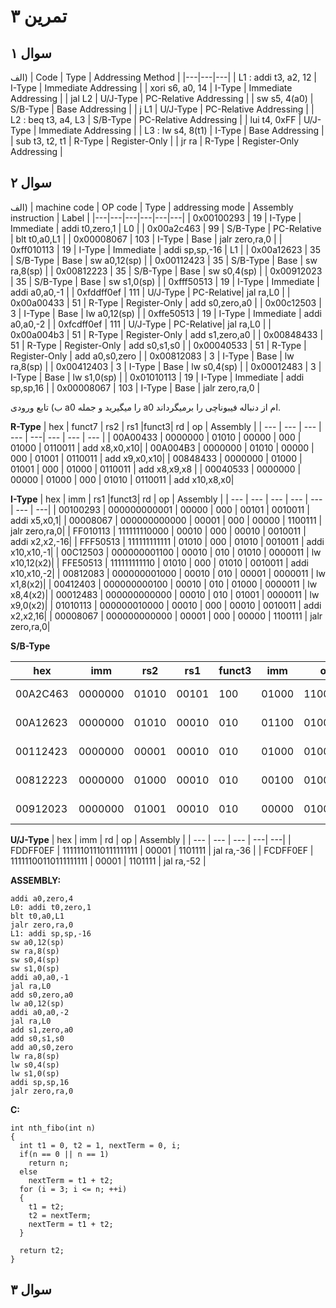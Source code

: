 
# تمرین ۳

## سوال ۱
الف)
| Code | Type | Addressing Method |
|---|---|---|
| L1 : addi t3, a2, 12 | I-Type | Immediate Addressing |
| xori s6, a0, 14 | I-Type | Immediate Addressing |
| jal L2 | U/J-Type | PC-Relative Addressing |
| sw s5, 4(a0) | S/B-Type | Base Addressing |
| j L1 | U/J-Type | PC-Relative Addressing |
| L2 : beq t3, a4, L3 | S/B-Type | PC-Relative Addressing |
| lui t4, 0xFF | U/J-Type | Immediate Addressing |
| L3 : lw s4, 8(t1) | I-Type | Base Addressing |
| sub t3, t2, t1 | R-Type | Register-Only |
| jr ra | R-Type | Register-Only Addressing |





## سوال ۲
الف)
| machine code | OP code | Type | addressing mode | Assembly instruction | Label |
|---|---|---|---|---|---|
| 0x00100293 | 19 | I-Type | Immediate     | addi t0,zero,1 | L0 |
| 0x00a2c463 | 99 | S/B-Type | PC-Relative | blt t0,a0,L1 |
| 0x00008067 | 103 | I-Type | Base         | jalr zero,ra,0 |
| 0xff010113 | 19 | I-Type | Immediate     | addi sp,sp,-16 | L1 |
| 0x00a12623 | 35 | S/B-Type | Base        | sw a0,12(sp) |
| 0x00112423 | 35 | S/B-Type | Base        | sw ra,8(sp) |
| 0x00812223 | 35 | S/B-Type | Base        | sw s0,4(sp) |
| 0x00912023 | 35 | S/B-Type | Base        | sw s1,0(sp) |
| 0xfff50513 | 19 | I-Type | Immediate     | addi a0,a0,-1 |
| 0xfddff0ef | 111 | U/J-Type | PC-Relative| jal ra,L0 |
| 0x00a00433 | 51 | R-Type | Register-Only | add s0,zero,a0 |
| 0x00c12503 | 3 | I-Type | Base           | lw a0,12(sp) |
| 0xffe50513 | 19 | I-Type | Immediate     | addi a0,a0,-2 |
| 0xfcdff0ef | 111 | U/J-Type | PC-Relative| jal ra,L0 |
| 0x00a004b3 | 51 | R-Type | Register-Only | add s1,zero,a0 |
| 0x00848433 | 51 | R-Type | Register-Only | add s0,s1,s0 |
| 0x00040533 | 51 | R-Type | Register-Only | add a0,s0,zero |
| 0x00812083 | 3 | I-Type | Base           | lw ra,8(sp) |
| 0x00412403 | 3 | I-Type | Base           | lw s0,4(sp) |
| 0x00012483 | 3 | I-Type | Base           | lw s1,0(sp) |
| 0x01010113 | 19 | I-Type | Immediate     | addi sp,sp,16 |
| 0x00008067 | 103 | I-Type | Base         | jalr zero,ra,0 |


ب) تابع ورودی a0 را میگیرید و جمله a0 ام از دنباله فیبوناچی را برمیگرداند.

**R-Type**
| hex      | funct7  |  rs2  |  rs1  |funct3|  rd  |   op    | Assembly |
| --- | --- | --- | --- | ---| ---   | --- | ---   |
| 00A00433 | 0000000 | 01010 | 00000 | 000 | 01000 | 0110011 | add x8,x0,x10|
| 00A004B3 | 0000000 | 01010 | 00000 | 000 | 01001 | 0110011 | add x9,x0,x10|
| 00848433 | 0000000 | 01000 | 01001 | 000 | 01000 | 0110011 | add x8,x9,x8 |
| 00040533 | 0000000 | 00000 | 01000 | 000 | 01010 | 0110011 | add x10,x8,x0|


**I-Type**
| hex      |      imm     | rs1  |funct3|   rd  |   op    | Assembly |
| ---      | ---          | ---   | --- | ---   | ---     | ---|
| 00100293 | 000000000001 | 00000 | 000 | 00101 | 0010011 | addi x5,x0,1|
| 00008067 | 000000000000 | 00001 | 000 | 00000 | 1100111 | jalr zero,ra,0|
| FF010113 | 111111110000 | 00010 | 000 | 00010 | 0010011 | addi x2,x2,-16|
| FFF50513 | 111111111111 | 01010 | 000 | 01010 | 0010011 | addi x10,x10,-1|
| 00C12503 | 000000001100 | 00010 | 010 | 01010 | 0000011 | lw x10,12(x2)|
| FFE50513 | 111111111110 | 01010 | 000 | 01010 | 0010011 | addi x10,x10,-2|
| 00812083 | 000000001000 | 00010 | 010 | 00001 | 0000011 | lw x1,8(x2)|
| 00412403 | 000000000100 | 00010 | 010 | 01000 | 0000011 | lw x8,4(x2)|
| 00012483 | 000000000000 | 00010 | 010 | 01001 | 0000011 | lw x9,0(x2)|
| 01010113 | 000000010000 | 00010 | 000 | 00010 | 0010011 | addi x2,x2,16|
| 00008067 | 000000000000 | 00001 | 000 | 00000 | 1100111 | jalr zero,ra,0|


**S/B-Type**

| hex      | imm     | rs2   | rs1   |funct3| imm  |    op   | Assembly |
| ---      | ---     | ---   | ---   | --- | ---   | ---     | ---|
| 00A2C463 | 0000000 | 01010 | 00101 | 100 | 01000 | 1100011 | blt x5,x10,8 |
| 00A12623 | 0000000 | 01010 | 00010 | 010 | 01100 | 0100011 | sw x10,12(x2)|
| 00112423 | 0000000 | 00001 | 00010 | 010 | 01000 | 0100011 | sw x1,8(x2)|
| 00812223 | 0000000 | 01000 | 00010 | 010 | 00100 | 0100011 | sw x8,4(x2)|
| 00912023 | 0000000 | 01001 | 00010 | 010 | 00000 | 0100011 | sw x9,0(x2)|

**U/J-Type**
| hex | imm | rd | op | Assembly |
| --- | --- | --- | ---| ---|
| FDDFF0EF | 11111101110111111111 | 00001 | 1101111 | jal ra,-36 |
| FCDFF0EF | 11111100110111111111 | 00001 | 1101111 | jal ra,-52 |

**ASSEMBLY:**
~~~
addi a0,zero,4
L0: addi t0,zero,1
blt t0,a0,L1
jalr zero,ra,0
L1: addi sp,sp,-16
sw a0,12(sp)
sw ra,8(sp)
sw s0,4(sp)
sw s1,0(sp)
addi a0,a0,-1
jal ra,L0 
add s0,zero,a0
lw a0,12(sp)
addi a0,a0,-2
jal ra,L0
add s1,zero,a0
add s0,s1,s0
add a0,s0,zero
lw ra,8(sp)
lw s0,4(sp)
lw s1,0(sp)
addi sp,sp,16
jalr zero,ra,0
~~~

**C:**
~~~
int nth_fibo(int n)
{
  int t1 = 0, t2 = 1, nextTerm = 0, i;
  if(n == 0 || n == 1) 
    return n; 
  else
    nextTerm = t1 + t2;
  for (i = 3; i <= n; ++i)
  {
    t1 = t2;
    t2 = nextTerm;
    nextTerm = t1 + t2;
  }

  return t2;
}
~~~

## سوال ۳



